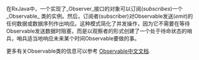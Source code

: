 在RxJava中，一个实现了_Observer_接口的对象可以订阅(_subscribes_)一个_Observable_ 类的实例。然后，订阅者(subscriber)对Observable发送(_emit_)的任何数据或数据序列作出响应。这种模式简化了并发操作，因为它不需要在等待Observable发送数据时阻塞，而是以观察者的形式创建了一个处于待命状态的哨兵，哨兵适当地响应未来某个时间Observable要做的事。


更多有关Observable类的信息可以参考 [Observable中文文档](../docs/Observables.md).
